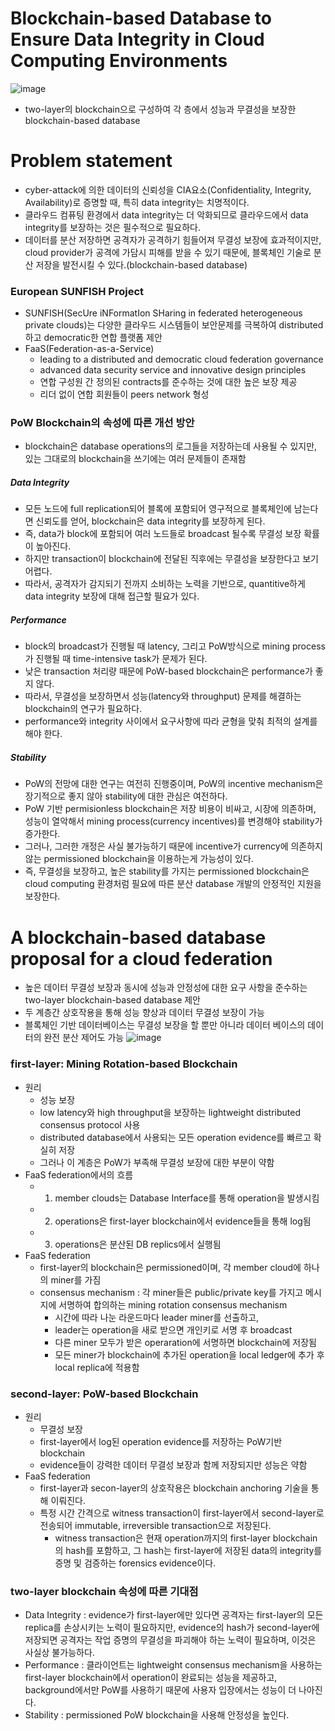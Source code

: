 # Blockchain-based Database to Ensure Data Integrity in Cloud Computing Environments
![image](https://user-images.githubusercontent.com/68576770/98618654-ffb91500-2344-11eb-8f28-5202dc11637e.png)
- two-layer의 blockchain으로 구성하여 각 층에서 성능과 무결성을 보장한 blockchain-based database
# Problem statement
- cyber-attack에 의한 데이터의 신뢰성을 CIA요소(Confidentiality, Integrity, Availability)로 증명할 때, 특히 data integrity는 치명적이다.
- 클라우드 컴퓨팅 환경에서 data integrity는 더 악화되므로 클라우드에서 data integrity를 보장하는 것은 필수적으로 필요하다.
- 데이터를 분산 저장하면 공격자가 공격하기 힘들어져 무결성 보장에 효과적이지만, cloud provider가 공격에 가담시 피해를 받을 수 있기 때문에, 블록체인 기술로 분산 저장을 발전시킬 수 있다.(blockchain-based database)
### European SUNFISH Project
- SUNFISH(SecUre iNFormatIon SHaring in federated heterogeneous private clouds)는 다양한 클라우드 시스템들이 보안문제를 극복하여 distributed 하고 democratic한 연합 플랫폼 제안
- FaaS(Federation-as-a-Service)
    - leading to a distributed and democratic cloud federation governance
    - advanced data security service and innovative design principles 
    - 연합 구성원 간 정의된 contracts를 준수하는 것에 대한 높은 보장 제공
    - 리더 없이 연합 회원들이 peers network 형성
### PoW Blockchain의 속성에 따른 개선 방안
- blockchain은 database operations의 로그들을 저장하는데 사용될 수 있지만, 있는 그대로의 blockchain을 쓰기에는 여러 문제들이 존재함
##### Data Integrity
- 모든 노드에 full replication되어 블록에 포함되어 영구적으로 블록체인에 남는다면 신뢰도를 얻어, blockchain은 data integrity를 보장하게 된다.
- 즉, data가 block에 포함되어 여러 노드들로 broadcast 될수록 무결성 보장 확률이 높아진다.
- 하지만 transaction이 blockchain에 전달된 직후에는 무결성을 보장한다고 보기 어렵다.
- 따라서, 공격자가 감지되기 전까지 소비하는 노력을 기반으로, quantitive하게 data integrity 보장에 대해 접근할 필요가 있다.
##### Performance
- block의 broadcast가 진행될 때 latency, 그리고 PoW방식으로 mining process가 진행될 때 time-intensive task가 문제가 된다.
- 낮은 transaction 처리량 때문에 PoW-based blockchain은 performance가 좋지 않다.
- 따라서, 무결성을 보장하면서 성능(latency와 throughput) 문제를 해결하는 blockchain의 연구가 필요하다.
- performance와 integrity 사이에서 요구사항에 따라 균형을 맞춰 최적의 설계를 해야 한다.
##### Stability
- PoW의 전망에 대한 연구는 여전히 진행중이며, PoW의 incentive mechanism은 장기적으로 좋지 않아 stability에 대한 관심은 여전하다.
- PoW 기반 permisionless blockchain은 저장 비용이 비싸고, 시장에 의존하며, 성능이 열악해서 mining process(currency incentives)를 변경해야 stability가 증가한다.
- 그러나, 그러한 개정은 사실 불가능하기 때문에 incentive가 currency에 의존하지 않는 permissioned blockchain을 이용하는게 가능성이 있다.
- 즉, 무결성을 보장하고, 높은 stability를 가지는 permissioned blockchain은 cloud computing 환경처럼 필요에 따른 분산 database 개발의 안정적인 지원을 보장한다.
# A blockchain-based database proposal for a cloud federation
- 높은 데이터 무결성 보장과 동시에 성능과 안정성에 대한 요구 사항을 준수하는 two-layer blockchain-based database 제안
- 두 계층간 상호작용을 통해 성능 향상과 데이터 무결성 보장이 가능
- 블록체인 기반 데이터베이스는 무결성 보장을 할 뿐만 아니라 데이터 베이스의 데이터의 완전 분산 제어도 가능
![image](https://user-images.githubusercontent.com/68576770/98618654-ffb91500-2344-11eb-8f28-5202dc11637e.png)
### first-layer: Mining Rotation-based Blockchain
- 원리
    - 성능 보장
    - low latency와 high throughput을 보장하는 lightweight distributed consensus protocol 사용
    - distributed database에서 사용되는 모든 operation evidence를 빠르고 확실히 저장
    - 그러나 이 계층은 PoW가 부족해 무결성 보장에 대한 부분이 약함
- FaaS federation에서의 흐름
    - 1. member clouds는 Database Interface를 통해 operation을 발생시킴
    - 2. operations은 first-layer blockchain에서 evidence들을 통해 log됨
    - 3. operations은 분산된 DB replics에서 실행됨
- FaaS federation
    - first-layer의 blockchain은 permissioned이며, 각 member cloud에 하나의 miner를 가짐
    - consensus mechanism : 각 miner들은 public/private key를 가지고 메시지에 서명하여 합의하는 mining rotation consensus mechanism 
        - 시간에 따라 나눈 라운드마다 leader miner를 선출하고,
        - leader는 operation을 새로 받으면 개인키로 서명 후 broadcast
        - 다른 miner 모두가 받은 operaration에 서명하면 blockchain에 저장됨
        - 모든 miner가 blockchain에 추가된 operation을 local ledger에 추가 후 local replica에 적용함
### second-layer: PoW-based Blockchain
- 원리
    - 무결성 보장
    - first-layer에서 log된 operation evidence를 저장하는 PoW기반 blockchain
    - evidence들이 강력한 데이터 무결성 보장과 함께 저장되지만 성능은 약함
- FaaS federation
    - first-layer과 secon-layer의 상호작용은 blockchain anchoring 기술을 통해 이뤄진다.
    - 특정 시간 간격으로 witness transaction이 first-layer에서 second-layer로 전송되어 immutable, irreversible transaction으로 저장된다.
        - witness transaction은 현재 operation까지의 first-layer blockchain의 hash를 포함하고, 그 hash는 first-layer에 저장된 data의 integrity를 증명 및 검증하는 forensics evidence이다.
### two-layer blockchain 속성에 따른 기대점
- Data Integrity : evidence가 first-layer에만 있다면 공격자는 first-layer의 모든 replica를 손상시키는 노력이 필요하지만, evidence의 hash가 second-layer에 저장되면 공격자는 작업 증명의 무결성을 파괴해야 하는 노력이 필요하며, 이것은 사실상 불가능하다.
- Performance : 클라이언트는 lightweight consensus mechanism을 사용하는 first-layer blockchain에서 operation이 완료되는 성능을 제공하고, background에서만 PoW를 사용하기 때문에 사용자 입장에서는 성능이 더 나아진다.
- Stability : permissioned PoW blockchain을 사용해 안정성을 높인다.
